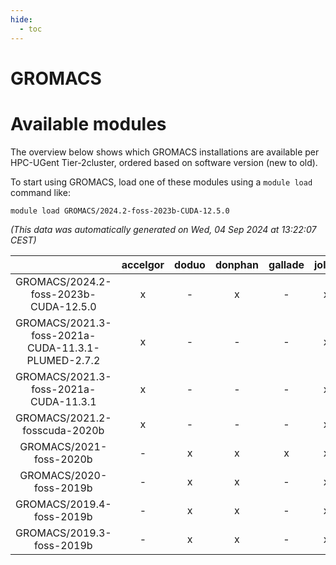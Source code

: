 ```yaml
---
hide:
  - toc
---
```


GROMACS
=======

# Available modules


The overview below shows which GROMACS installations are available per HPC-UGent Tier-2cluster, ordered based on software version (new to old).

To start using GROMACS, load one of these modules using a `module load` command like:

```shell
module load GROMACS/2024.2-foss-2023b-CUDA-12.5.0
```

*(This data was automatically generated on Wed, 04 Sep 2024 at 13:22:07 CEST)*  

| |accelgor|doduo|donphan|gallade|joltik|shinx|skitty|
| :---: | :---: | :---: | :---: | :---: | :---: | :---: | :---: |
|GROMACS/2024.2-foss-2023b-CUDA-12.5.0|x|-|x|-|x|-|-|
|GROMACS/2021.3-foss-2021a-CUDA-11.3.1-PLUMED-2.7.2|x|-|-|-|x|-|-|
|GROMACS/2021.3-foss-2021a-CUDA-11.3.1|x|-|-|-|x|-|-|
|GROMACS/2021.2-fosscuda-2020b|x|-|-|-|x|-|-|
|GROMACS/2021-foss-2020b|-|x|x|x|x|-|x|
|GROMACS/2020-foss-2019b|-|x|x|-|x|-|-|
|GROMACS/2019.4-foss-2019b|-|x|x|-|x|-|-|
|GROMACS/2019.3-foss-2019b|-|x|x|-|x|-|-|
